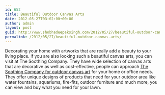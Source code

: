```yaml
---
id: 652
title: Beautiful Outdoor Canvas Arts
date: 2012-05-27T03:02:00+00:00
author: admin
layout: post
guid: http://www.shobhadeepaksingh.com/2012/05/27/beautiful-outdoor-canvas-arts/
permalink: /2012/05/27/beautiful-outdoor-canvas-arts/
---
```

Decorating your home with artworks that are really add a beauty to your living place. If you are also looking such a beautiful canvas arts, you can visit at The Soothing Company. They have wide selection of canvas arts that are decorative as well as cost-effective, people can approach [The Soothing Company for outdoor canvas art](http://www.thesoothingcompany.com/outdoor-canvas-art.html) for your home or office needs. They offer unique designs of products that need for your outdoor area like water fountains, aquariums, fire-fits, outdoor furniture and much more, you can view and buy what you need for your lawn.